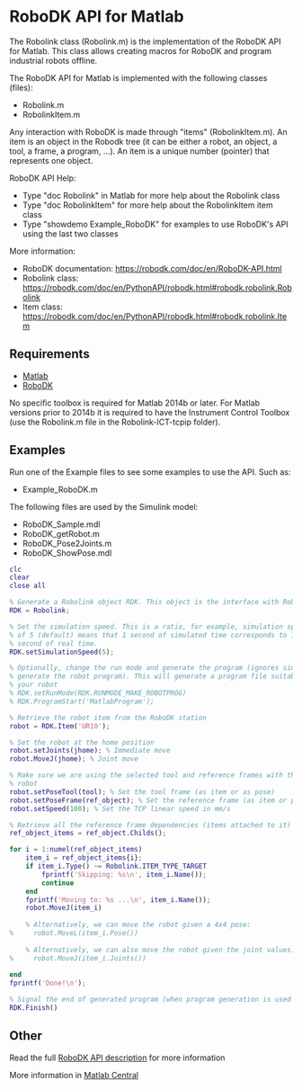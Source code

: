 RoboDK API for Matlab
======================

The Robolink class (Robolink.m) is the implementation of the RoboDK API for Matlab.
This class allows creating macros for RoboDK and program industrial robots offline.

The RoboDK API for Matlab is implemented with the following classes (files):
 * Robolink.m
 * RobolinkItem.m
 
Any interaction with RoboDK is made through "items" (RobolinkItem.m). An item is an object in the
Robodk tree (it can be either a robot, an object, a tool, a frame, a 
program, ...). An item is a unique number (pointer) that represents one object.

RoboDK API Help:
 * Type "doc Robolink" in Matlab for more help about the Robolink class
 * Type "doc RobolinkItem" for more help about the RobolinkItem item class
 * Type "showdemo Example_RoboDK" for examples to use RoboDK's API using the last two classes

More information:
 * RoboDK documentation: https://robodk.com/doc/en/RoboDK-API.html
 * Robolink class: https://robodk.com/doc/en/PythonAPI/robodk.html#robodk.robolink.Robolink
 * Item class: https://robodk.com/doc/en/PythonAPI/robodk.html#robodk.robolink.Item
 
Requirements
------------
- [Matlab](https://www.mathworks.com/products/matlab.html)
- [RoboDK](https://robodk.com/download)

No specific toolbox is required for Matlab 2014b or later. 
For Matlab versions prior to 2014b it is required to have the Instrument Control Toolbox (use the Robolink.m file in the Robolink-ICT-tcpip folder).


Examples
------------
Run one of the Example files to see some examples to use the API. Such as:
 * Example_RoboDK.m

The following files are used by the Simulink model:
 * RoboDK_Sample.mdl
 * RoboDK_getRobot.m
 * RoboDK_Pose2Joints.m
 * RoboDK_ShowPose.mdl
 
 
```Matlab
clc
clear
close all

% Generate a Robolink object RDK. This object is the interface with RoboDK.
RDK = Robolink;

% Set the simulation speed. This is a ratio, for example, simulation speed
% of 5 (default) means that 1 second of simulated time corresponds to 1
% second of real time.
RDK.setSimulationSpeed(5);

% Optionally, change the run mode and generate the program (ignores simulation to 
% generate the robot program). This will generate a program file suitable for 
% your robot
% RDK.setRunMode(RDK.RUNMODE_MAKE_ROBOTPROG)
% RDK.ProgramStart('MatlabProgram');

% Retrieve the robot item from the RoboDK station
robot = RDK.Item('UR10');

% Set the robot at the home position
robot.setJoints(jhome); % Immediate move
robot.MoveJ(jhome); % Joint move

% Make sure we are using the selected tool and reference frames with the
% robot
robot.setPoseTool(tool); % Set the tool frame (as item or as pose)
robot.setPoseFrame(ref_object); % Set the reference frame (as item or pose)
robot.setSpeed(100); % Set the TCP linear speed in mm/s

% Retrieve all the reference frame dependencies (items attached to it)
ref_object_items = ref_object.Childs();

for i = 1:numel(ref_object_items)
    item_i = ref_object_items{i};
    if item_i.Type() ~= Robolink.ITEM_TYPE_TARGET
        fprintf('Skipping: %s\n', item_i.Name());
        continue
    end
    fprintf('Moving to: %s ...\n', item_i.Name());
    robot.MoveJ(item_i)
    
    % Alternatively, we can move the robot given a 4x4 pose:
%     robot.MoveL(item_i.Pose())
    
    % Alternatively, we can also move the robot given the joint values:
%     robot.MoveJ(item_i.Joints())
    
end
fprintf('Done!\n');

% Signal the end of generated program (when program generation is used it will display the file)
RDK.Finish()
```
 
Other
------
   
Read the full [RoboDK API description](../README.md) for more information

More information in [Matlab Central](https://www.mathworks.com/matlabcentral/fileexchange/65690-robodk-api-for-matlab)


